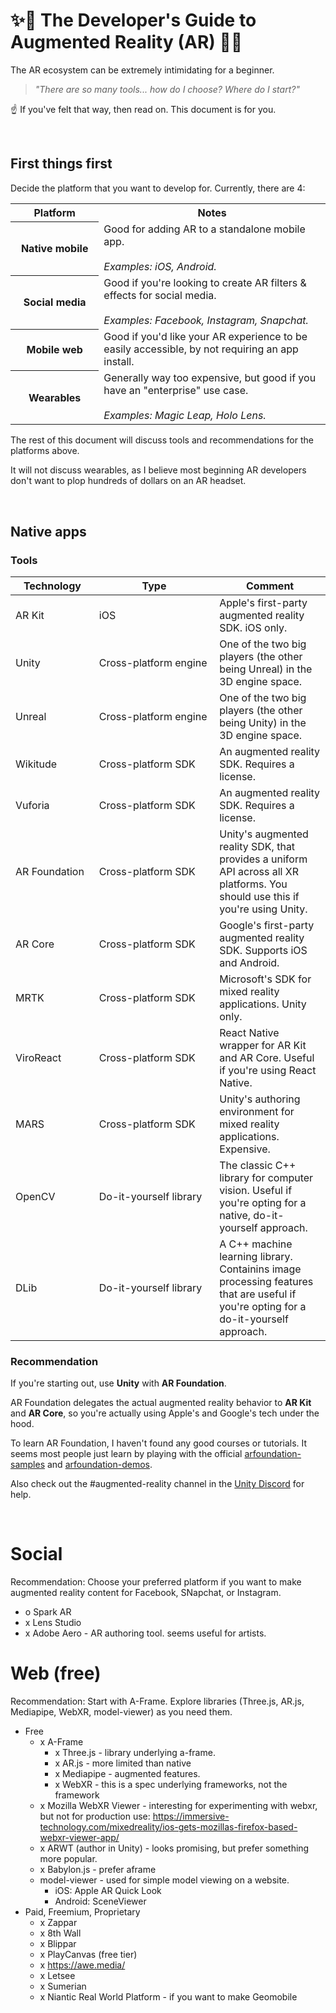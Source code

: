 # ✨📱 The Developer's Guide to Augmented Reality (AR) 📱✨

The AR ecosystem can be extremely intimidating for a beginner.

> _"There are so many tools... how do I choose? Where do I start?"_

☝️ If you've felt that way, then read on. This document is for you.

<br />

## First things first

Decide the platform that you want to develop for. Currently, there are 4:

<table>
	<tr>
		<th width="200">
			Platform
		</th>
		<th width="800">
			Notes
		</th>
	</tr>
	<tr>
		<th width="200">
			Native mobile
		</th>
		<td width="800">
			Good for adding AR to a standalone mobile app.<br /><br /><em>Examples: iOS, Android.</em>
		</td>
	</tr>
	<tr>
		<th width="200">
			Social media
		</th>
		<td width="800">
			Good if you're looking to create AR filters & effects for social media.<br /><br /><em>Examples: Facebook, Instagram, Snapchat.</em>
		</td>
	</tr>
	<tr>
		<th width="200">
			Mobile web
		</th>
		<td width="800">
			Good if you'd like your AR experience to be easily accessible, by not requiring an app install.
		</td>
	</tr>
	<tr>
		<th width="200">
			Wearables
		</th>
		<td width="800">
			Generally way too expensive, but good if you have an "enterprise" use case.<br /><br /><em>Examples: Magic Leap, Holo Lens.</em>
		</td>
	</tr>
</table>

The rest of this document will discuss tools and recommendations for the platforms above.

It will not discuss wearables, as I believe most beginning AR developers don't want to plop hundreds of dollars on an AR headset.

<br />

## Native apps

### Tools

| &nbsp;&nbsp;&nbsp;Technology&nbsp;&nbsp;&nbsp; | &nbsp;&nbsp;&nbsp;&nbsp;&nbsp;&nbsp;&nbsp;&nbsp;&nbsp;&nbsp;&nbsp;&nbsp;&nbsp;&nbsp;&nbsp;&nbsp;Type&nbsp;&nbsp;&nbsp;&nbsp;&nbsp;&nbsp;&nbsp;&nbsp;&nbsp;&nbsp;&nbsp;&nbsp;&nbsp;&nbsp;&nbsp;&nbsp; | Comment
| --- | --- | --- |
| AR Kit | iOS | Apple's first-party augmented reality SDK. iOS only. |
| Unity | Cross-platform engine | One of the two big players (the other being Unreal) in the 3D engine space. |
| Unreal | Cross-platform engine | One of the two big players (the other being Unity) in the 3D engine space. |
| Wikitude | Cross-platform SDK | An augmented reality SDK. Requires a license. |
| Vuforia | Cross-platform SDK | An augmented reality SDK. Requires a license. |
| AR Foundation | Cross-platform SDK | Unity's augmented reality SDK, that provides a uniform API across all XR platforms. You should use this if you're using Unity. |
| AR Core | Cross-platform SDK | Google's first-party augmented reality SDK. Supports iOS and Android. |
| MRTK | Cross-platform SDK | Microsoft's SDK for mixed reality applications. Unity only. |
| ViroReact | Cross-platform SDK | React Native wrapper for AR Kit and AR Core. Useful if you're using React Native. |
| MARS | Cross-platform SDK | Unity's authoring environment for mixed reality applications. Expensive. |
| OpenCV | Do-it-yourself library | The classic C++ library for computer vision. Useful if you're opting for a native, do-it-yourself approach. |
| DLib | Do-it-yourself library | A C++ machine learning library. Containins image processing features that are useful if you're opting for a do-it-yourself approach. |

### Recommendation

If you're starting out, use **Unity** with **AR Foundation**.

AR Foundation delegates the actual augmented reality behavior to **AR Kit** and **AR Core**, so you're actually using Apple's and Google's tech under the hood.

To learn AR Foundation, I haven't found any good courses or tutorials. It seems most people just learn by playing with the official [arfoundation-samples](https://github.com/Unity-Technologies/arfoundation-samples) and [arfoundation-demos](https://github.com/Unity-Technologies/arfoundation-demos).

Also check out the #augmented-reality channel in the [Unity Discord](https://discord.com/invite/unity) for help.

<br />

# Social

Recommendation: Choose your preferred platform if you want to make augmented reality content for Facebook, SNapchat, or Instagram.

- o Spark AR
- x Lens Studio
- x Adobe Aero - AR authoring tool. seems useful for artists.

# Web (free)

Recommendation: Start with A-Frame. Explore libraries (Three.js, AR.js, Mediapipe, WebXR, model-viewer) as you need them.

- Free
	- x A-Frame
		- x Three.js - library underlying a-frame.
		- x AR.js - more limited than native
		- x Mediapipe - augmented features.
		- x WebXR - this is a spec underlying frameworks, not the framework
	- x Mozilla WebXR Viewer - interesting for experimenting with webxr, but not for production use: https://immersive-technology.com/mixedreality/ios-gets-mozillas-firefox-based-webxr-viewer-app/
	- x ARWT (author in Unity) - looks promising, but prefer something more popular.
	- x Babylon.js - prefer aframe
	- model-viewer - used for simple model viewing on a website.
		- iOS: Apple AR Quick Look
		- Android: SceneViewer
- Paid, Freemium, Proprietary
	- x Zappar
	- x 8th Wall
	- x Blippar
	- x PlayCanvas (free tier)
	- x https://awe.media/
	- x Letsee
	- x Sumerian
	- x Niantic Real World Platform - if you want to make Geomobile
